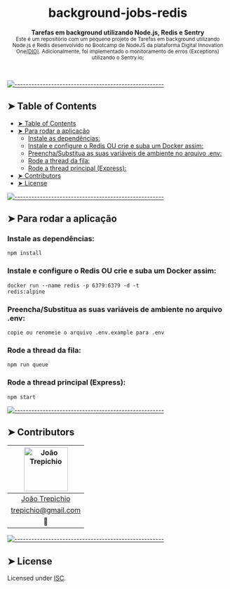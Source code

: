 <!-- ⚠️ This README has been generated from the file(s) "blueprint.md" ⚠️--><h1 align="center">background-jobs-redis</h1>
<p align="center">
  <b>Tarefas em background utilizando Node.js, Redis e Sentry</b></br>
  <sub>Este é um repositório com um pequeno projeto de Tarefas em background utilizando Node.js e Redis desenvolvido no Bootcamp de NodeJS da plataforma Digital Innovation One<a href='http://digitalinnovationone.one'>(DIO)</a>. Adicionalmente, foi implementado o monitoramento de erros (Exceptions) utilizando o Sentry.io;<sub>
</p>

<br />


[![-----------------------------------------------------](https://raw.githubusercontent.com/andreasbm/readme/master/assets/lines/dark.png)](#table-of-contents)

## ➤ Table of Contents

- [➤ Table of Contents](#-table-of-contents)
- [➤ Para rodar a aplicação](#-para-rodar-a-aplicação)
  - [Instale as dependências:](#instale-as-dependências)
  - [Instale e configure o Redis OU crie e suba um Docker assim:](#instale-e-configure-o-redis-ou-crie-e-suba-um-docker-assim)
  - [Preencha/Substitua as suas variáveis de ambiente no arquivo .env:](#preenchasubstitua-as-suas-variáveis-de-ambiente-no-arquivo-env)
  - [Rode a thread da fila:](#rode-a-thread-da-fila)
  - [Rode a thread principal (Express):](#rode-a-thread-principal-express)
- [➤ Contributors](#-contributors)
- [➤ License](#-license)


[![-----------------------------------------------------](https://raw.githubusercontent.com/andreasbm/readme/master/assets/lines/dark.png)](#para-rodar-a-aplicao)

## ➤ Para rodar a aplicação

### Instale as dependências:
<code>npm install</code>

### Instale e configure o Redis OU crie e suba um Docker assim:
<code>docker run --name redis -p 6379:6379 -d -t redis:alpine</code>

### Preencha/Substitua as suas variáveis de ambiente no arquivo .env:
<code>copie ou renomeie o arquivo .env.example para .env</code>

### Rode a thread da fila:
<code>npm run queue</code>

### Rode a thread principal (Express):
<code>npm start</code>


[![-----------------------------------------------------](https://raw.githubusercontent.com/andreasbm/readme/master/assets/lines/dark.png)](#contributors)

## ➤ Contributors


| [<img alt="João Trepichio" src="https://avatars1.githubusercontent.com/u/11396817?s=60&v=4" width="100">](https://trepichio.github.io) |
|:--------------------------------------------------:|
| [João Trepichio](https://trepichio.github.io)    |
| [trepichio@gmail.com](mailto:trepichio@gmail.com) |
| 🚀                                               |


[![-----------------------------------------------------](https://raw.githubusercontent.com/andreasbm/readme/master/assets/lines/dark.png)](#license)

## ➤ License

Licensed under [ISC](https://opensource.org/licenses/ISC).
